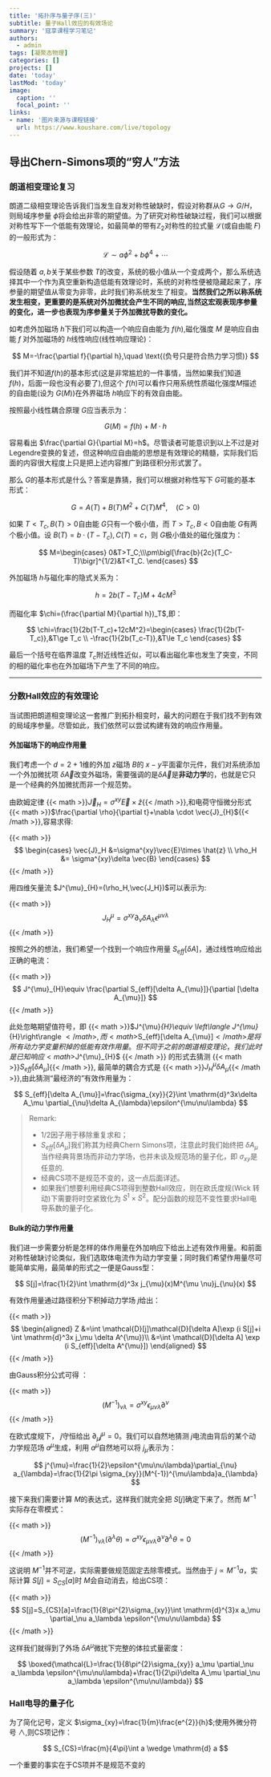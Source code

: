 ```yaml
---
title: '拓扑序与量子序(三)'
subtitle: 量子Hall效应的有效场论
summary: '寇享课程学习笔记'
authors:
  - admin
tags: [凝聚态物理]
categories: []
projects: []
date: 'today'
lastMod: 'today'
image:
  caption: ''
  focal_point: ''
links: 
- name: '图片来源与课程链接'
  url: https://www.koushare.com/live/topology
---
```

## 导出Chern-Simons项的“穷人”方法

### 朗道相变理论复习

朗道二级相变理论告诉我们当发生自发对称性破缺时，假设对称群从$G\to G/ H$，则局域序参量 $\phi$将会给出非零的期望值。为了研究对称性破缺过程，我们可以根据对称性写下一个低能有效理论，如最简单的带有$\mathbb{Z}_2$对称性的拉式量 $\mathcal{L}$(或自由能 $F$)的一般形式为：

$$
\mathcal{L}\sim a\phi^2+b\phi^4+\cdots
$$

假设随着 $a,b$关于某些参数 $T$的改变，系统的极小值从一个变成两个，那么系统选择其中一个作为真空重新构造低能有效理论时，系统的对称性便被隐藏起来了，序参量的期望值从零变为非零，此时我们称系统发生了相变。**当然我们之所以称系统发生相变，更重要的是系统对外加微扰会产生不同的响应,当然这宏观表现序参量的变化，进一步也表现为序参量关于外加微扰导数的变化。**

如考虑外加磁场 $h$下我们可以构造一个响应自由能为 $f(h)$,磁化强度 $M$ 是响应自由能 $f$ 对外加磁场的 $h$线性响应(线性响应理论)：

$$
M=-\frac{\partial f}{\partial h},\quad \text{(负号只是符合热力学习惯)}
$$

我们并不知道$f(h)$的基本形式(这是非常尴尬的一件事情，当然如果我们知道 $f(h)$，后面一段也没有必要了),但这个 $f(h)$可以看作只用系统性质磁化强度$M$描述的自由能(设为 $G(M)$)在外界磁场 $h$响应下的有效自由能。

按照最小线性耦合原理 $G$应当表示为：

$$
G(M)=f(h)+M\cdot h
$$

容易看出 $\frac{\partial G}{\partial M}=h$。尽管读者可能意识到以上不过是对Legendre变换的复述，但这种响应自由能的思想是有效理论的精髓，实际我们后面的内容很大程度上只是把上述内容推广到路径积分形式罢了。

那么 $G$的基本形式是什么？答案是靠猜，我们可以根据对称性写下 $G$可能的基本形式：

$$
G=A(T)+B(T)M^2+C(T)M^4,\quad(C>0)
$$

如果 $T<T_c,B(T)>0$自由能 $G$只有一个极小值，而  $T>T_c,B<0$自由能 $G$有两个极小值。设 $B(T)=b\cdot (T-T_c),C(T)=c$，则 $G$极小值处的磁化强度为：

$$
M=\begin{cases}
  0&T>T_C;\\\pm\bigl[\frac{b}{2c}(T_C-T)\bigr]^{1/2}&T<T_C.
  \end{cases}
$$

外加磁场 $h$与磁化率的隐式关系为：

$$
h=2b(T-T_c)M+4cM^3
$$

而磁化率 $\chi=(\frac{\partial M}{\partial h})_T$,即：

$$
\chi=\frac{1}{2b(T-T_c)+12cM^2}=\begin{cases}
  \frac{1}{2b(T-T_c)},&T\ge T_c \\
  -\frac{1}{2b(T_c-T)},&T\le T_c
\end{cases}
$$

最后一个括号在临界温度 $T_c$附近线性近似，可以看出磁化率也发生了突变，不同的相的磁化率也在外加磁场下产生了不同的响应。

---

### 分数Hall效应的有效理论

当试图把朗道相变理论这一套推广到拓扑相变时，最大的问题在于我们找不到有效的局域序参量。尽管如此，我们依然可以尝试构建有效的响应作用量。


#### 外加磁场下的响应作用量
我们考虑一个 $d=2+1$维的外加 $z$磁场 $B$的 $x-y$平面霍尔元件，我们对系统添加一个外加微扰项 $\delta \vec{A}$改变外磁场，需要强调的是$\delta \vec{A}$是**非动力学**的，也就是它只是一个经典的外加微扰而非一个规范势。

由欧姆定律 {{< math >}}$\vec{J}_H=\sigma^{xy}\vec{E}\times \hat{z}${{< /math >}},和电荷守恒微分形式 {{< math >}}$\frac{\partial \rho}{\partial t}+\nabla \cdot \vec{J}_{H}${{< /math >}},容易求得:

{{< math >}}
$$
\begin{cases}
  \vec{J}_H &=\sigma^{xy}\vec{E}\times \hat{z} \\
  \rho_H &= \sigma^{xy}\delta \vec{B}
\end{cases}
$$
{{< /math >}}

用四维矢量流 $J^{\mu}_{H}=(\rho_H,\vec{J_H})$可以表示为:

{{< math >}}
$$
J^{\mu}_{H}=\sigma^{xy}\partial_{\nu}\delta A_{\lambda}\epsilon^{\mu\nu\lambda}
$$
{{< /math >}}

按照之外的想法，我们希望一个找到一个响应作用量 $S_{eff}[\delta A]$，通过线性响应给出正确的电流：

{{< math >}}
$$
J^{\mu}_{H}\equiv \frac{\partial S_{eff}[\delta A_{\mu}]}{\partial [\delta A_{\mu}]}
$$
{{< /math >}}

此处忽略期望值符号，即 {{< math >}}$J^{\mu}_{H}\equiv \left\langle J^{\mu}_{H}\right\rangle ${{< /math >}},而 {{< math >}}$S_{eff}[\delta A_{\mu}]${{< /math >}}
是将所有动力学变量积掉的低能有效作用量。但不同于之前的朗道相变理论，我们此时是已知响应 {{< math >}}$J^{\mu}_{H}$ {{< /math >}} 的形式去猜测 {{< math >}}$S_{eff}[\delta A_{\mu}]${{< /math >}}, 最简单的耦合方式是 {{< math >}}$J^{\mu}_{H}\delta A_{\mu}${{< /math >}},由此猜测“最经济的”有效作用量为：

$$
S_{eff}[\delta A_{\mu}]=\frac{\sigma_{xy}}{2}\int \mathrm{d}^3x\delta A_\mu \partial_{\nu}\delta A_{\lambda}\epsilon^{\mu\nu\lambda}
$$

> Remark: 
>- 1/2因子用于移除重复求和；
>- $S_{eff}[\delta A_{\mu}]$我们称其为经典Chern Simons项，注意此时我们始终把 $\delta A_\mu$当作经典背景场而非动力学场，也并未谈及规范场的量子化，即 $\sigma_{xy}$是任意的.
>- 经典CS项不是规范不变的，这一点后面详述。
>- 如果我们想要利用经典CS项得到整数Hall效应，则在欧氏度规(Wick 转动)下需要将时空紧致化为 $S^1\times S^2$。配分函数的规范不变性要求Hall电导系数的量子化。

#### Bulk的动力学作用量

我们进一步需要分析是怎样的体作用量在外加响应下给出上述有效作用量。和前面对称性破缺讨论类似，我们选取体电流作为动力学变量；同时我们希望作用量尽可能简单实用，最简单的形式之一便是Gauss型：

$$
S[j]=\frac{1}{2}\int \mathrm{d}^3x j_{\mu}(x)M^{\mu \nu}j_{\nu}(x)
$$

有效作用量通过路径积分下积掉动力学场 $j$给出：

{{< math >}}
$$
\begin{aligned}
Z &=\int \mathcal{D}[j]\mathcal{D}[\delta A]\exp (i S[j]+i \int \mathrm{d}^3x j_\mu \delta A^{\mu})\\
&=\int \mathcal{D}[\delta A] \exp (i S_{eff}[\delta A^{\mu}])
\end{aligned}
$$
{{< /math >}}

由Gauss积分公式可得 ：

{{< math >}}
$$
(M^{-1})_{\nu \lambda}=\sigma^{xy}\epsilon_{\mu\nu\lambda}\partial^{\nu}
$$
{{< /math >}}

在欧式度规下， $j$守恒给出 $\partial_{\mu}j^{\mu}=0$。我们可以自然地猜测 $j$电流由背后的某个动力学规范场 $a^{\mu}$生成，利用 $a^{\mu}$自然地可以将 $j_{\mu}$表示为：

$$
j^{\mu}=\frac{1}{2}\epsilon^{\mu\nu\lambda}\partial_{\nu} a_{\lambda}=\frac{1}{2\pi \sigma_{xy}}(M^{-1})^{\mu\lambda}a_{\lambda}
$$

接下来我们需要计算 $M$的表达式，这样我们就完全把 $S[j]$确定下来了。然而 $M^{-1}$实际存在零模式：

{{< math >}}
$$
(M^{-1})_{\nu \lambda}(\partial^{\lambda}\theta)=\sigma^{xy}\epsilon_{\mu\nu\lambda}\partial^{\nu}\partial^{\lambda}\theta=0
$$
{{< /math >}}

这说明 $M^{-1}$并不可逆，实际需要做规范固定去除零模式。当然由于 $j \propto M^{-1}a$，实际计算 $S[j]=S_{CS}[a]$时 $M$会自动消去，给出CS项：

{{< math >}}
$$
S[j]=S_{CS}[a]=\frac{1}{8\pi^{2}\sigma_{xy}}\int \mathrm{d}^{3}x a_\mu \partial_\nu a_\lambda \epsilon^{\mu\nu\lambda}
$$
{{< /math >}}

这样我们就得到了外场 $\delta A^{\mu}$微扰下完整的体拉式量密度：

$$
\boxed{\mathcal{L}=\frac{1}{8\pi^{2}\sigma_{xy}} a_\mu \partial_\nu a_\lambda \epsilon^{\mu\nu\lambda}+\frac{1}{2\pi}\delta A_\mu \partial_\nu a_\lambda \epsilon^{\mu\nu\lambda}}
$$

### Hall电导的量子化

为了简化记号，定义 $\sigma_{xy}=\frac{1}{m}\frac{e^{2}}{h}$;使用外微分符号 $\wedge$,则CS项记作：

$$
S_{CS}=\frac{m}{4\pi}\int a \wedge \mathrm{d} a
$$

一个重要的事实在于CS项并不是规范不变的